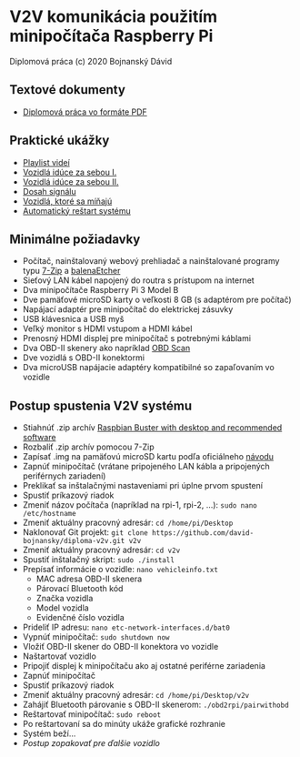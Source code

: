 # V2V komunikácia použitím minipočítača Raspberry Pi

Diplomová práca (c) 2020 Bojnanský Dávid

## Textové dokumenty

-  [Diplomová práca vo formáte PDF](https://github.com/david-bojnansky/diploma-v2v/blob/master/thesis/V2V%20komunik%C3%A1cia%20pou%C5%BEit%C3%ADm%20minipo%C4%8D%C3%ADta%C4%8Da%20Raspberry%20Pi.pdf)

## Praktické ukážky

- [Playlist videí](https://www.youtube.com/playlist?list=PLTxJhgGv-fMB8rF7z0QGvksdUlAue43B_)
- [Vozidlá idúce za sebou I.](https://youtu.be/kq7yeCqjYpg)
- [Vozidlá idúce za sebou II.](https://youtu.be/ZFmHJJL8_uo)
- [Dosah signálu](https://youtu.be/NyofHGUne5c)
- [Vozidlá, ktoré sa míňajú](https://youtu.be/ac9dYk9JT6I)
- [Automatický reštart systému](https://youtu.be/rrhvNowX0fs)

## Minimálne požiadavky

- Počítač, nainštalovaný webový prehliadač a nainštalované programy typu [7-Zip](https://www.7-zip.org/) a [balenaEtcher](https://www.balena.io/etcher/)
- Sieťový LAN kábel napojený do routra s prístupom na internet
- Dva minipočítače Raspberry Pi 3 Model B
- Dve pamäťové microSD karty o veľkosti 8 GB (s adaptérom pre počítač)
- Napájací adaptér pre minipočítač do elektrickej zásuvky
- USB klávesnica a USB myš
- Veľký monitor s HDMI vstupom a HDMI kábel
- Prenosný HDMI displej pre minipočítač s potrebnými káblami
- Dva OBD-II skenery ako napríklad [OBD Scan](https://www.ebay.com/itm/Vgate-ELM327-Bluetooth-OBD2-V2-1-Scanner-Car-Auto-Diagnostic-Adapter-Scan-Tool/123778992357)
- Dve vozidlá s OBD-II konektormi
- Dva microUSB napájacie adaptéry kompatibilné so zapaľovaním vo vozidle

## Postup spustenia V2V systému

- Stiahnúť .zip archív [Raspbian Buster with desktop and recommended software](https://www.raspberrypi.org/downloads/raspbian/)
- Rozbaliť .zip archív pomocou 7-Zip
- Zapísať .img na pamäťovú microSD kartu podľa oficiálneho [návodu](https://www.raspberrypi.org/documentation/installation/installing-images/README.md)
- Zapnúť minipočítač (vrátane pripojeného LAN kábla a pripojených periférnych zariadení)
- Preklikať sa inštalačnými nastaveniami pri úplne prvom spustení
- Spustiť príkazový riadok
- Zmeniť názov počítača (napríklad na rpi-1, rpi-2, ...): `sudo nano /etc/hostname`
- Zmeniť aktuálny pracovný adresár: `cd /home/pi/Desktop`
- Naklonovať Git projekt: `git clone https://github.com/david-bojnansky/diploma-v2v.git v2v`
- Zmeniť aktuálny pracovný adresár: `cd v2v`
- Spustiť inštalačný skript: `sudo ./install`
- Prepísať informácie o vozidle: `nano vehicleinfo.txt`
    - MAC adresa OBD-II skenera
    - Párovací Bluetooth kód
    - Značka vozidla
    - Model vozidla
    - Evidenčné číslo vozidla
- Prideliť IP adresu: `nano etc-network-interfaces.d/bat0`
- Vypnúť minipočítač: `sudo shutdown now`
- Vložiť OBD-II skener do OBD-II konektora vo vozidle
- Naštartovať vozidlo
- Pripojiť displej k minipočítaču ako aj ostatné periférne zariadenia
- Zapnúť minipočítač
- Spustiť príkazový riadok
- Zmeniť aktuálny pracovný adresár: `cd /home/pi/Desktop/v2v`
- Zahájiť Bluetooth párovanie s OBD-II skenerom: `./obd2rpi/pairwithobd`
- Reštartovať minipočítač: `sudo reboot`
- Po reštartovaní sa do minúty ukáže grafické rozhranie
- Systém beží...
- *Postup zopakovať pre ďalšie vozidlo*
